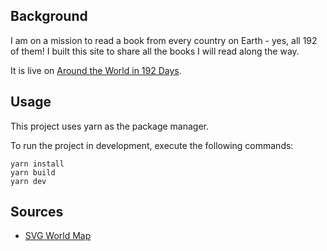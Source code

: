 ## Background
I am on a mission to read a book from every country on Earth - yes, all 192 of them! 
I built this site to share all the books I will read along the way.

It is live on [Around the World in 192 Days](https://reading-challenge-red.vercel.app/). 

## Usage 
This project uses yarn as the package manager.

To run the project in development, execute the following commands:
```
yarn install
yarn build
yarn dev
```

## Sources
- [SVG World Map](https://commons.wikimedia.org/wiki/File:BlankMap-World_16_April_2024.svg)

